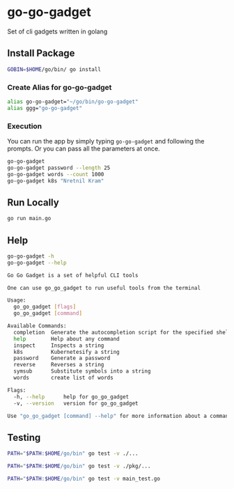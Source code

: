 # go-go-gadget

Set of cli gadgets written in golang

## Install Package

```sh
GOBIN=$HOME/go/bin/ go install
```

### Create Alias for go-go-gadget

```sh
alias go-go-gadget="~/go/bin/go-go-gadget"
alias ggg="go-go-gadget"
```

### Execution

You can run the app by simply typing `go-go-gadget` and following the prompts.  Or you can pass all the parameters at once.

```sh
go-go-gadget
go-go-gadget password --length 25
go-go-gadget words --count 1000
go-go-gadget k8s "Nretnil Kram"
```

## Run Locally

```sh
go run main.go
```

## Help

```sh
go-go-gadget -h
go-go-gadget --help
```

```sh
Go Go Gadget is a set of helpful CLI tools

One can use go_go_gadget to run useful tools from the terminal

Usage:
  go_go_gadget [flags]
  go_go_gadget [command]

Available Commands:
  completion  Generate the autocompletion script for the specified shell
  help        Help about any command
  inspect     Inspects a string
  k8s         Kubernetesify a string
  password    Generate a password
  reverse     Reverses a string
  symsub      Substitute symbols into a string
  words       create list of words

Flags:
  -h, --help      help for go_go_gadget
  -v, --version   version for go_go_gadget

Use "go_go_gadget [command] --help" for more information about a command.
```

## Testing

```sh
PATH="$PATH:$HOME/go/bin" go test -v ./...

PATH="$PATH:$HOME/go/bin" go test -v ./pkg/...

PATH="$PATH:$HOME/go/bin" go test -v main_test.go
```
